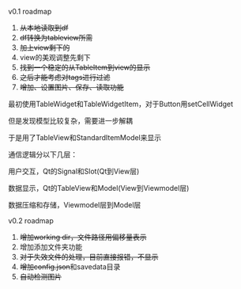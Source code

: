 v0.1 roadmap

1. ~~从本地读取到df~~
2. ~~df转换为tableview所需~~
3. ~~加上view剩下的~~
4. view的美观调整先剩下
5. ~~找到一个稳定的从TableItem到view的显示~~
6. ~~之后才能考虑对tags进行过滤~~
7. ~~增加、设置图片、保存、读取功能~~


最初使用TableWidget和TableWidgetItem，对于Button用setCellWidget

但是发现模型比较复杂，需要进一步解耦

于是用了TableView和StandardItemModel来显示

通信逻辑分以下几层：

用户交互，Qt的Signal和Slot(Qt到View层)

数据显示，Qt的TableView和Model(View到Viewmodel层)

数据压缩和存储，Viewmodel层到Model层

v0.2 roadmap

1. ~~增加working dir，文件路径用偏移量表示~~
2. 增加添加文件夹功能
3. ~~对于失效文件的处理，目前直接报错，不显示~~
4. ~~增加config.json~~和savedata目录
5. ~~自动检测图片~~

